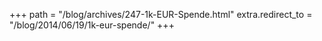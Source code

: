 +++
path = "/blog/archives/247-1k-EUR-Spende.html"
extra.redirect_to = "/blog/2014/06/19/1k-eur-spende/"
+++
